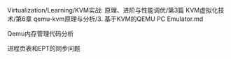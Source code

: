 Virtualization/Learning/KVM实战: 原理、进阶与性能调优/第3篇 KVM虚拟化技术/第6章 qemu-kvm原理与分析/3. 基于KVM的QEMU PC Emulator.md

Qemu内存管理代码分析

进程页表和EPT的同步问题